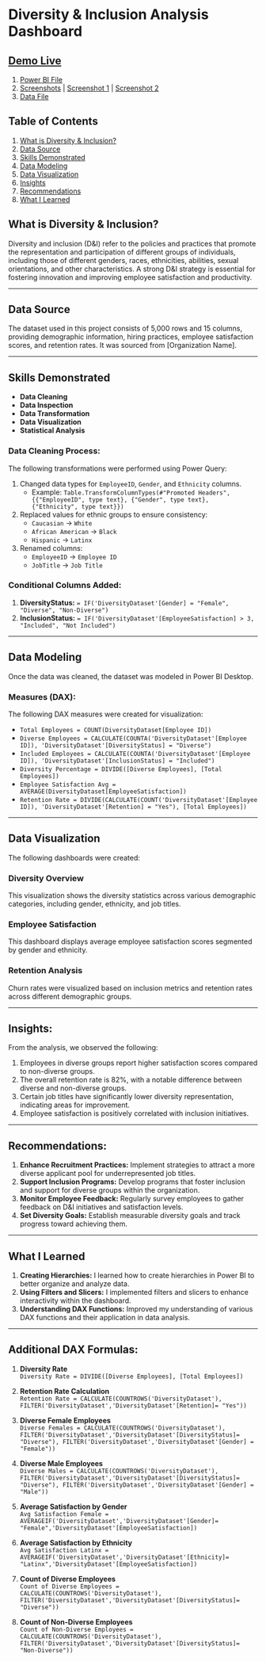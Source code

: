 # Diversity & Inclusion Analysis Dashboard

## [Demo Live](https://project.novypro.com/pSXbkU)
1. [Power BI File](https://github.com/ksharma1908/pwc-virutal-internship/blob/main/Task3_Diversity_and_Inclusion/Task3_Diversity_and_Inclusion.pbix)
2. [Screenshots](https://github.com/ksharma1908/pwc-virutal-internship/tree/main/Task3_Diversity_and_Inclusion/Screenshots) | [Screenshot 1](https://github.com/ksharma1908/pwc-virutal-internship/blob/main/Task3_Diversity_and_Inclusion/Screenshots/screenshot_1.JPG) | [Screenshot 2](https://github.com/ksharma1908/pwc-virutal-internship/blob/main/Task3_Diversity_and_Inclusion/Screenshots/screenshot_2.JPG)
3. [Data File](https://github.com/ksharma1908/pwc-virutal-internship/blob/main/Task3_Diversity_and_Inclusion/Task3_Diversity_and_Inclusion.xlsx)

## Table of Contents
1. [What is Diversity & Inclusion?](#what-is-diversity-and-inclusion)
2. [Data Source](#data-source)
3. [Skills Demonstrated](#skills-demonstrated)
4. [Data Modeling](#data-modeling)
5. [Data Visualization](#data-visualization)
6. [Insights](#insights)
7. [Recommendations](#recommendations)
8. [What I Learned](#what-i-learned)

## What is Diversity & Inclusion?
Diversity and inclusion (D&I) refer to the policies and practices that promote the representation and participation of different groups of individuals, including those of different genders, races, ethnicities, abilities, sexual orientations, and other characteristics. A strong D&I strategy is essential for fostering innovation and improving employee satisfaction and productivity.

---

## Data Source
The dataset used in this project consists of 5,000 rows and 15 columns, providing demographic information, hiring practices, employee satisfaction scores, and retention rates. It was sourced from [Organization Name].

---

## Skills Demonstrated
- **Data Cleaning**
- **Data Inspection**
- **Data Transformation**
- **Data Visualization**
- **Statistical Analysis**

### Data Cleaning Process:
The following transformations were performed using Power Query:

1. Changed data types for `EmployeeID`, `Gender`, and `Ethnicity` columns.
    - Example: `Table.TransformColumnTypes(#"Promoted Headers",{{"EmployeeID", type text}, {"Gender", type text}, {"Ethnicity", type text}})`
2. Replaced values for ethnic groups to ensure consistency:
    - `Caucasian` → `White`
    - `African American` → `Black`
    - `Hispanic` → `Latinx`
3. Renamed columns:
    - `EmployeeID` → `Employee ID`
    - `JobTitle` → `Job Title`

### Conditional Columns Added:
1. **DiversityStatus:** `= IF('DiversityDataset'[Gender] = "Female", "Diverse", "Non-Diverse")`
2. **InclusionStatus:** `= IF('DiversityDataset'[EmployeeSatisfaction] > 3, "Included", "Not Included")`

---

## Data Modeling
Once the data was cleaned, the dataset was modeled in Power BI Desktop.

### Measures (DAX):
The following DAX measures were created for visualization:

- `Total Employees = COUNT(DiversityDataset[Employee ID])`
- `Diverse Employees = CALCULATE(COUNTA('DiversityDataset'[Employee ID]), 'DiversityDataset'[DiversityStatus] = "Diverse")`
- `Included Employees = CALCULATE(COUNTA('DiversityDataset'[Employee ID]), 'DiversityDataset'[InclusionStatus] = "Included")`
- `Diversity Percentage = DIVIDE([Diverse Employees], [Total Employees])`
- `Employee Satisfaction Avg = AVERAGE(DiversityDataset[EmployeeSatisfaction])`
- `Retention Rate = DIVIDE(CALCULATE(COUNT('DiversityDataset'[Employee ID]), 'DiversityDataset'[Retention] = "Yes"), [Total Employees])`

---

## Data Visualization
The following dashboards were created:

### Diversity Overview
This visualization shows the diversity statistics across various demographic categories, including gender, ethnicity, and job titles.

### Employee Satisfaction
This dashboard displays average employee satisfaction scores segmented by gender and ethnicity.

### Retention Analysis
Churn rates were visualized based on inclusion metrics and retention rates across different demographic groups.

---

## Insights:
From the analysis, we observed the following:

1. Employees in diverse groups report higher satisfaction scores compared to non-diverse groups.
2. The overall retention rate is 82%, with a notable difference between diverse and non-diverse groups.
3. Certain job titles have significantly lower diversity representation, indicating areas for improvement.
4. Employee satisfaction is positively correlated with inclusion initiatives.

---

## Recommendations:
1. **Enhance Recruitment Practices:** Implement strategies to attract a more diverse applicant pool for underrepresented job titles.
2. **Support Inclusion Programs:** Develop programs that foster inclusion and support for diverse groups within the organization.
3. **Monitor Employee Feedback:** Regularly survey employees to gather feedback on D&I initiatives and satisfaction levels.
4. **Set Diversity Goals:** Establish measurable diversity goals and track progress toward achieving them.

---

## What I Learned
1. **Creating Hierarchies:** I learned how to create hierarchies in Power BI to better organize and analyze data.
2. **Using Filters and Slicers:** I implemented filters and slicers to enhance interactivity within the dashboard.
3. **Understanding DAX Functions:** Improved my understanding of various DAX functions and their application in data analysis.

---

## Additional DAX Formulas:

1. **Diversity Rate**  
   `Diversity Rate = DIVIDE([Diverse Employees], [Total Employees])`

2. **Retention Rate Calculation**  
   `Retention Rate = CALCULATE(COUNTROWS('DiversityDataset'), FILTER('DiversityDataset','DiversityDataset'[Retention]= "Yes"))`

3. **Diverse Female Employees**  
   `Diverse Females = CALCULATE(COUNTROWS('DiversityDataset'), FILTER('DiversityDataset','DiversityDataset'[DiversityStatus]= "Diverse"), FILTER('DiversityDataset','DiversityDataset'[Gender] = "Female"))`

4. **Diverse Male Employees**  
   `Diverse Males = CALCULATE(COUNTROWS('DiversityDataset'), FILTER('DiversityDataset','DiversityDataset'[DiversityStatus]= "Diverse"), FILTER('DiversityDataset','DiversityDataset'[Gender] = "Male"))`

5. **Average Satisfaction by Gender**  
   `Avg Satisfaction Female = AVERAGEIF('DiversityDataset','DiversityDataset'[Gender]= "Female",'DiversityDataset'[EmployeeSatisfaction])`

6. **Average Satisfaction by Ethnicity**  
   `Avg Satisfaction Latinx = AVERAGEIF('DiversityDataset','DiversityDataset'[Ethnicity]= "Latinx",'DiversityDataset'[EmployeeSatisfaction])`

7. **Count of Diverse Employees**  
   `Count of Diverse Employees = CALCULATE(COUNTROWS('DiversityDataset'), FILTER('DiversityDataset','DiversityDataset'[DiversityStatus]= "Diverse"))`

8. **Count of Non-Diverse Employees**  
   `Count of Non-Diverse Employees = CALCULATE(COUNTROWS('DiversityDataset'), FILTER('DiversityDataset','DiversityDataset'[DiversityStatus]= "Non-Diverse"))`
